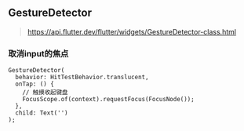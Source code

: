 ## GestureDetector

> https://api.flutter.dev/flutter/widgets/GestureDetector-class.html

### 取消input的焦点

```
GestureDetector(
  behavior: HitTestBehavior.translucent,
  onTap: () {
    // 触摸收起键盘
    FocusScope.of(context).requestFocus(FocusNode());
  },
  child: Text('')
);
```